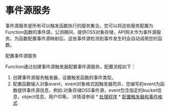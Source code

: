# 事件源服务

 


事件源服务是所有可以触发函数执行的服务集合。您可以将这些服务配置为Function函数的事件源，公测期间，提供OSS对象存储，API网关作为事件源服务。为函数配置事件源映射后，这些事件源检测到事件发生时会自动调用您的函数。

 

配置事件源服务

Function通过创建事件源触发器配置事件源服务，配置流程如下：

1. 创建事件源服务触发器，设置触发函数的事件类型。
2. 配置函数输入对象event，event对象格式因触发器而异，您编写的event为函数提供事件源信息，例如:对象存储OSS事件源，event包含指定的bucket信息，object信息，用户ID等。
   详情请参阅
       * [处理程序](../../../buildfunction/programming-model/python/processing-program.md)
       * [配置触发器和事件格式](../configtigger-event.md)
